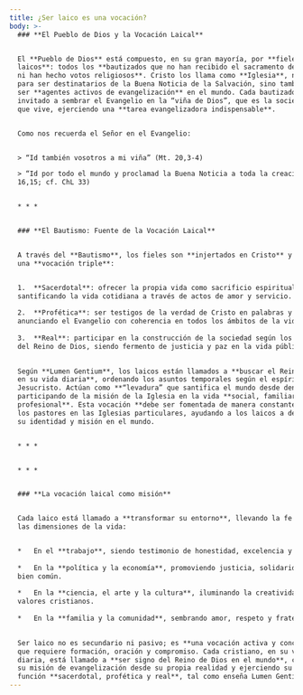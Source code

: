 ```yaml
---
title: ¿Ser laico es una vocación?
body: >-
  ### **El Pueblo de Dios y la Vocación Laical**


  El **Pueblo de Dios** está compuesto, en su gran mayoría, por **fieles
  laicos**: todos los **bautizados que no han recibido el sacramento del orden
  ni han hecho votos religiosos**. Cristo los llama como **Iglesia**, no solo
  para ser destinatarios de la Buena Noticia de la Salvación, sino también para
  ser **agentes activos de evangelización** en el mundo. Cada bautizado está
  invitado a sembrar el Evangelio en la “viña de Dios”, que es la sociedad en la
  que vive, ejerciendo una **tarea evangelizadora indispensable**.


  Como nos recuerda el Señor en el Evangelio:


  > “Id también vosotros a mi viña” (Mt. 20,3-4)  

  > “Id por todo el mundo y proclamad la Buena Noticia a toda la creación” (Mc.
  16,15; cf. ChL 33)


  * * *


  ### **El Bautismo: Fuente de la Vocación Laical**


  A través del **Bautismo**, los fieles son **injertados en Cristo** y reciben
  una **vocación triple**:


  1.  **Sacerdotal**: ofrecer la propia vida como sacrificio espiritual,
  santificando la vida cotidiana a través de actos de amor y servicio.
      
  2.  **Profética**: ser testigos de la verdad de Cristo en palabras y acciones,
  anunciando el Evangelio con coherencia en todos los ámbitos de la vida.
      
  3.  **Real**: participar en la construcción de la sociedad según los valores
  del Reino de Dios, siendo fermento de justicia y paz en la vida pública.
      

  Según **Lumen Gentium**, los laicos están llamados a **buscar el Reino de Dios
  en su vida diaria**, ordenando los asuntos temporales según el espíritu de
  Jesucristo. Actúan como **“levadura” que santifica el mundo desde dentro**,
  participando de la misión de la Iglesia en la vida **social, familiar y
  profesional**. Esta vocación **debe ser fomentada de manera constante** por
  los pastores en las Iglesias particulares, ayudando a los laicos a descubrir
  su identidad y misión en el mundo.


  * * *


  * * *


  ### **La vocación laical como misión**


  Cada laico está llamado a **transformar su entorno**, llevando la fe a todas
  las dimensiones de la vida:


  *   En el **trabajo**, siendo testimonio de honestidad, excelencia y servicio.
      
  *   En la **política y la economía**, promoviendo justicia, solidaridad y el
  bien común.
      
  *   En la **ciencia, el arte y la cultura**, iluminando la creatividad con
  valores cristianos.
      
  *   En la **familia y la comunidad**, sembrando amor, respeto y fraternidad.
      

  Ser laico no es secundario ni pasivo; es **una vocación activa y concreta**,
  que requiere formación, oración y compromiso. Cada cristiano, en su vida
  diaria, está llamado a **ser signo del Reino de Dios en el mundo**, cumpliendo
  su misión de evangelización desde su propia realidad y ejerciendo su triple
  función **sacerdotal, profética y real**, tal como enseña Lumen Gentium.
---
```

